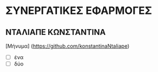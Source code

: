 # ΣΥΝΕΡΓΑΤΙΚΕΣ ΕΦΑΡΜΟΓΕΣ
## ΝΤΑΛΙΑΠΕ ΚΩΝΣΤΑΝΤΙΝΑ
[Μήνυμα] (https://github.com/konstantinaNtaliape)
- [ ] ένα
- [ ] δύο

